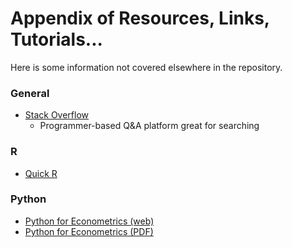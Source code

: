# Appendix of Resources, Links, Tutorials...

Here is some information not covered elsewhere in the repository.

### General
- [Stack Overflow](http://stackoverflow.com/)
  - Programmer-based Q&A platform great for searching

### R
- [Quick R](http://www.statmethods.net/)

### Python
- [Python for Econometrics (web)](http://www.kevinsheppard.com/Python_for_Econometrics)
- [Python for Econometrics (PDF)](http://www.kevinsheppard.com/images/0/09/Python_introduction.pdf)
